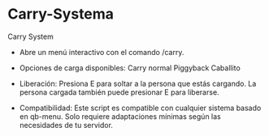 # Carry-Systema
Carry System

* Abre un menú interactivo con el comando /carry.

* Opciones de carga disponibles:
  Carry normal
  Piggyback
  Caballito

* Liberación:
  Presiona E para soltar a la persona que estás cargando.
  La persona cargada también puede presionar E para liberarse.

* Compatibilidad:
  Este script es compatible con cualquier sistema basado en qb-menu.
  Solo requiere adaptaciones mínimas según las necesidades de tu servidor.
